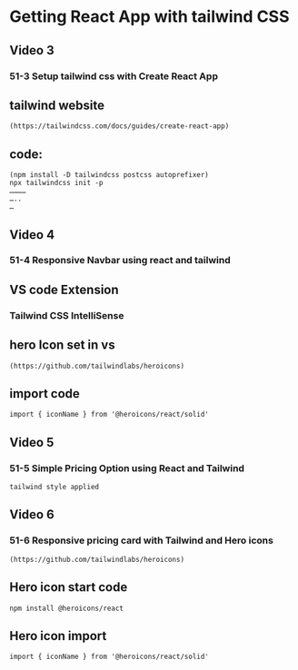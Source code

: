 # Getting React App with tailwind CSS


## Video 3
###     51-3 Setup tailwind css with Create React App

## tailwind website
    (https://tailwindcss.com/docs/guides/create-react-app)

## code: 
    (npm install -D tailwindcss postcss autoprefixer)
    npx tailwindcss init -p
    …………
    …..
    …

## Video 4
###     51-4 Responsive Navbar using react and tailwind

## VS code Extension
###   Tailwind CSS IntelliSense

## hero Icon set in vs

	(https://github.com/tailwindlabs/heroicons)

## import code
    import { iconName } from '@heroicons/react/solid'


## Video 5
###     51-5 Simple Pricing Option using React and Tailwind

    tailwind style applied


## Video 6
###     51-6 Responsive pricing card with Tailwind and Hero icons

    (https://github.com/tailwindlabs/heroicons)

## Hero icon start code
    npm install @heroicons/react

## Hero icon import
    import { iconName } from '@heroicons/react/solid'
